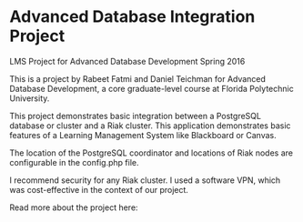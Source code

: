 # Advanced Database Integration Project

LMS Project for Advanced Database Development Spring 2016

This is a project by Rabeet Fatmi and Daniel Teichman for Advanced Database Development, a core graduate-level course at Florida Polytechnic University.

This project demonstrates basic integration between a PostgreSQL database or cluster and a Riak cluster. This application demonstrates basic features of a Learning Management System like Blackboard or Canvas.

The location of the PostgreSQL coordinator and locations of Riak nodes are configurable in the config.php file.

I recommend security for any Riak cluster. I used a software VPN, which was cost-effective in the context of our project.

Read more about the project here: 
